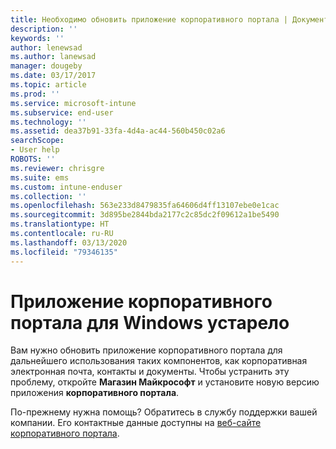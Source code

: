 ```yaml
---
title: Необходимо обновить приложение корпоративного портала | Документы Майкрософт
description: ''
keywords: ''
author: lenewsad
ms.author: lanewsad
manager: dougeby
ms.date: 03/17/2017
ms.topic: article
ms.prod: ''
ms.service: microsoft-intune
ms.subservice: end-user
ms.technology: ''
ms.assetid: dea37b91-33fa-4d4a-ac44-560b450c02a6
searchScope:
- User help
ROBOTS: ''
ms.reviewer: chrisgre
ms.suite: ems
ms.custom: intune-enduser
ms.collection: ''
ms.openlocfilehash: 563e233d8479835fa64606d4ff13107ebe0e1cac
ms.sourcegitcommit: 3d895be2844bda2177c2c85dc2f09612a1be5490
ms.translationtype: HT
ms.contentlocale: ru-RU
ms.lasthandoff: 03/13/2020
ms.locfileid: "79346135"
---
```

# <a name="your-company-portal-app-for-windows-is-out-of-date"></a>Приложение корпоративного портала для Windows устарело

Вам нужно обновить приложение корпоративного портала для дальнейшего использования таких компонентов, как корпоративная электронная почта, контакты и документы. Чтобы устранить эту проблему, откройте **Магазин Майкрософт** и установите новую версию приложения **корпоративного портала**.

По-прежнему нужна помощь? Обратитесь в службу поддержки вашей компании. Его контактные данные доступны на [веб-сайте корпоративного портала](https://go.microsoft.com/fwlink/?linkid=2010980).
